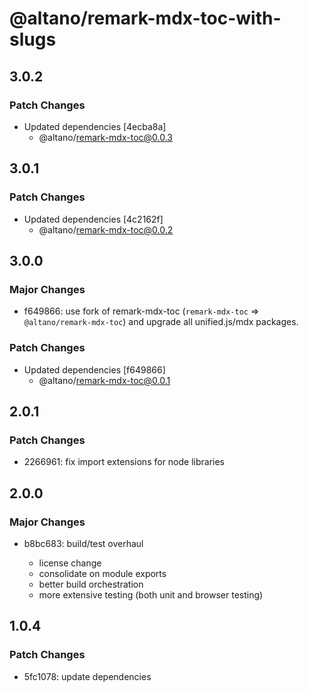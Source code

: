 # @altano/remark-mdx-toc-with-slugs

## 3.0.2

### Patch Changes

- Updated dependencies [4ecba8a]
  - @altano/remark-mdx-toc@0.0.3

## 3.0.1

### Patch Changes

- Updated dependencies [4c2162f]
  - @altano/remark-mdx-toc@0.0.2

## 3.0.0

### Major Changes

- f649866: use fork of remark-mdx-toc (`remark-mdx-toc` => `@altano/remark-mdx-toc`) and upgrade all unified.js/mdx packages.

### Patch Changes

- Updated dependencies [f649866]
  - @altano/remark-mdx-toc@0.0.1

## 2.0.1

### Patch Changes

- 2266961: fix import extensions for node libraries

## 2.0.0

### Major Changes

- b8bc683: build/test overhaul

  - license change
  - consolidate on module exports
  - better build orchestration
  - more extensive testing (both unit and browser testing)

## 1.0.4

### Patch Changes

- 5fc1078: update dependencies
